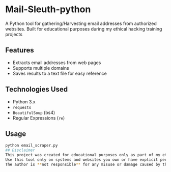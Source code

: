 # Mail-Sleuth-python
A Python tool for gathering/Harvesting email addresses from authorized websites. Built for educational purposes during my ethical hacking training projects

## Features
- Extracts email addresses from web pages
- Supports multiple domains
- Saves results to a text file for easy reference

## Technologies Used
- Python 3.x
- `requests`
- `BeautifulSoup` (bs4)
- Regular Expressions (`re`)

## Usage
```bash
python email_scraper.py
## Disclaimer
This project was created for educational purposes only as part of my ethical hacking training.  
Use this tool only on systems and websites you own or have explicit permission to test.  
The author is **not responsible** for any misuse or damage caused by this software.
